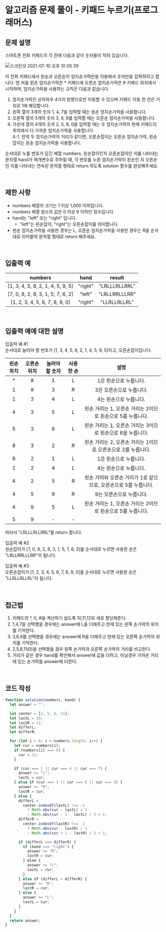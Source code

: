 # 알고리즘 문제 풀이 - 키패드 누르기(프로그래머스)

## 문제 설명

스마트폰 전화 키패드의 각 칸에 다음과 같이 숫자들이 적혀 있습니다.

![스크린샷 2021-07-10 오후 10 05 39](https://user-images.githubusercontent.com/76993386/125164020-f8dfec00-e1ca-11eb-9f4e-815a7dfbbdc8.png)

이 전화 키패드에서 왼손과 오른손의 엄지손가락만을 이용해서 숫자만을 입력하려고 합니다.
맨 처음 왼손 엄지손가락은 \* 키패드에 오른손 엄지손가락은 # 키패드 위치에서 시작하며, 엄지손가락을 사용하는 규칙은 다음과 같습니다.

1. 엄지손가락은 상하좌우 4가지 방향으로만 이동할 수 있으며 키패드 이동 한 칸은 거리로 1에 해당합니다.
2. 왼쪽 열의 3개의 숫자 1, 4, 7을 입력할 때는 왼손 엄지손가락을 사용합니다.
3. 오른쪽 열의 3개의 숫자 3, 6, 9를 입력할 때는 오른손 엄지손가락을 사용합니다.
4. 가운데 열의 4개의 숫자 2, 5, 8, 0을 입력할 때는 두 엄지손가락의 현재 키패드의 위치에서 더 가까운 엄지손가락을 사용합니다. <br />
   4-1. 만약 두 엄지손가락의 거리가 같다면, 오른손잡이는 오른손 엄지손가락, 왼손잡이는 왼손 엄지손가락을 사용합니다.

순서대로 누를 번호가 담긴 배열 numbers, 왼손잡이인지 오른손잡이인 지를 나타내는 문자열 hand가 매개변수로 주어질 때, 각 번호를 누른 엄지손가락이 왼손인 지 오른손인 지를 나타내는 연속된 문자열 형태로 return 하도록 solution 함수를 완성해주세요.

<br />

## 제한 사항

- numbers 배열의 크기는 1 이상 1,000 이하입니다.
- numbers 배열 원소의 값은 0 이상 9 이하인 정수입니다.
- hand는 "left" 또는 "right" 입니다.
  - "left"는 왼손잡이, "right"는 오른손잡이를 의미합니다.
- 왼손 엄지손가락을 사용한 경우는 L, 오른손 엄지손가락을 사용한 경우는 R을 순서대로 이어붙여 문자열 형태로 return 해주세요.

<br />

## 입출력 예

|              numbers              |  hand   |    result     |
| :-------------------------------: | :-----: | :-----------: |
| [1, 3, 4, 5, 8, 2, 1, 4, 5, 9, 5] | "right" | "LRLLLRLLRRL" |
| [7, 0, 8, 2, 8, 3, 1, 5, 7, 6, 2] | "left"  | "LRLLRRLLLRR" |
|  [1, 2, 3, 4, 5, 6, 7, 8, 9, 0]   | "right" | "LLRLLRLLRL"  |

<br />

## 입출력 예에 대한 설명

입출력 예 #1<br />
순서대로 눌러야 할 번호가 [1, 3, 4, 5, 8, 2, 1, 4, 5, 9, 5]이고, 오른손잡이입니다.

| 왼손 위치 | 오른손 위치 | 눌러야 할 숫자 | 사용한 손 |                               설명                               |
| :-------: | :---------: | :------------: | :-------: | :--------------------------------------------------------------: |
|    \*     |      #      |       1        |     L     |                      1은 왼손으로 누릅니다.                      |
|     1     |      #      |       3        |     R     |                     3은 오른손으로 누릅니다.                     |
|     1     |      3      |       4        |     L     |                      4는 왼손으로 누릅니다.                      |
|     4     |      3      |       5        |     L     |   왼손 거리는 1, 오른손 거리는 2이므로 왼손으로 5를 누릅니다.    |
|     5     |      3      |       8        |     L     |   왼손 거리는 1, 오른손 거리는 3이므로 왼손으로 8을 누릅니다.    |
|     8     |      3      |       2        |     R     |  왼손 거리는 2, 오른손 거리는 1이므로 오른손으로 2를 누릅니다.   |
|     8     |      2      |       1        |     L     |                      1은 왼손으로 누릅니다.                      |
|     1     |      2      |       4        |     L     |                      4는 왼손으로 누릅니다.                      |
|     4     |      2      |       5        |     R     | 왼손 거리와 오른손 거리가 1로 같으므로, 오른손으로 5를 누릅니다. |
|     4     |      5      |       9        |     R     |                     9는 오른손으로 누릅니다.                     |
|     4     |      9      |       5        |     L     |   왼손 거리는 1, 오른손 거리는 2이므로 왼손으로 5를 누릅니다.    |
|     5     |      9      |       -        |     -     |                                                                  |

따라서 "LRLLLRLLRRL"를 return 합니다.

입출력 예 #2<br />
왼손잡이가 [7, 0, 8, 2, 8, 3, 1, 5, 7, 6, 2]를 순서대로 누르면 사용한 손은 "LRLLRRLLLRR"이 됩니다.

입출력 예 #3<br />
오른손잡이가 [1, 2, 3, 4, 5, 6, 7, 8, 9, 0]를 순서대로 누르면 사용한 손은 "LLRLLRLLRL"이 됩니다.

<br />

## 접근법

1. 키패드의 \*, 0, #을 계산하기 쉽도록 10,11,12로 새로 할당해준다.
2. 1,4,7을 선택했을 경우에는 answer에 L을 더해주고 현재 있는 왼쪽 손가락의 위치를 기억한다.
3. 3,6,9를 선택했을 경우에는 answer에 R을 더해주고 현재 있는 오른쪽 손가락의 위치를 기억한다.
4. 2,5,8,11(0)을 선택했을 경우 왼쪽 손가락과 오른쪽 손가락의 거리를 비교한다.
5. 거리가 같은 경우 hand를 확인해서 answer에 값을 더하고, 아닐경우 가까운 거리에 있는 손가락을 answer에 더한다.

 <br />

## 코드 작성

```js
function solution(numbers, hand) {
  let answer = "";

  let center = [2, 5, 8, 11];
  let lastL = 10;
  let lastR = 12;
  let differL;
  let differR;

  for (let i = 0; i < numbers.length; i++) {
    let cur = numbers[i];
    if (numbers[i] === 0) {
      cur = 11;
    }

    if (cur === 1 || cur === 4 || cur === 7) {
      answer += "L";
      lastL = cur;
    } else if (cur === 3 || cur === 6 || cur === 9) {
      answer += "R";
      lastR = cur;
    } else {
      differL =
        center.indexOf(lastL) !== -1
          ? Math.abs(cur - lastL) / 3
          : Math.abs(cur - 1 - lastL) / 3 + 1;
      differR =
        center.indexOf(lastR) !== -1
          ? Math.abs(cur - lastR) / 3
          : Math.abs(cur + 1 - lastR) / 3 + 1;

      if (differL === differR) {
        if (hand === "right") {
          answer += "R";
          lastR = cur;
        } else {
          answer += "L";
          lastL = cur;
        }
      } else if (differL > differR) {
        answer += "R";
        lastR = cur;
      } else {
        answer += "L";
        lastL = cur;
      }
    }
  }
  return answer;
}
```

<br />
